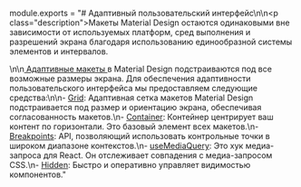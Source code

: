 module.exports = "# Адаптивный пользовательский интерфейс\n\n<p class=\"description\">Макеты Material Design остаются одинаковыми вне зависимости от используемых платформ, сред выполнения и разрешений экрана благодаря использованию единообразной системы элементов и интервалов.</p>\n\n[ Адаптивные макеты ](https://material.io/design/layout/responsive-layout-grid.html) в Material Design подстраиваются под все возможные размеры экрана. Для обеспечения адаптивности пользовательского интерфейса мы предоставляем следующие средства:\n\n- [Grid](/components/grid/): Адаптивная сетка макетов Material Design подстраивается под размер и ориентацию экрана, обеспечивая согласованность макетов.\n- [Container](/components/container/): Контейнер центрирует ваш контент по горизонтали. Это базовый элемент всех макетов.\n- [Breakpoints](/customization/breakpoints/): API, позволяющий использовать контрольные точки в широком диапазоне контекстов.\n- [useMediaQuery](/components/use-media-query/): Это хук медиа-запроса для React. Он отслеживает совпадения с медиа-запросом CSS.\n- [Hidden](/components/hidden/): Быстро и оперативно управляет видимостью компонентов."